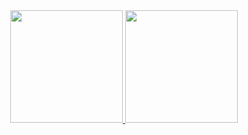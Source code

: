 <div align="center">
  <a href="https://github.com/fmbxnary">
  <img height="180em" src="https://github-readme-stats.vercel.app/api?username=fmbxnary&count_private=true"/>
  <img height="180em" src="https://github-readme-stats.vercel.app/api/top-langs/?username=fmbxnary&layout=compact&langs_count=8"/>
</div>
